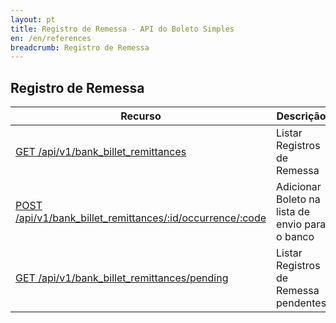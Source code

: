 ```yaml
---
layout: pt
title: Registro de Remessa - API do Boleto Simples
en: /en/references
breadcrumb: Registro de Remessa
---
```


## Registro de Remessa

| Recurso                          | Descrição
| -------------------------------- | ------------------------
| [GET /api/v1/bank_billet_remittances](#listar-registros)   | Listar Registros de Remessa
| [POST /api/v1/bank_billet_remittances/:id/occurrence/:code](#criar-registro-de-remessa)    | Adicionar Boleto na lista de envio para o banco
| [GET /api/v1/bank_billet_remittances/pending](#listar-pendentes)   | Listar Registros de Remessa pendentes
